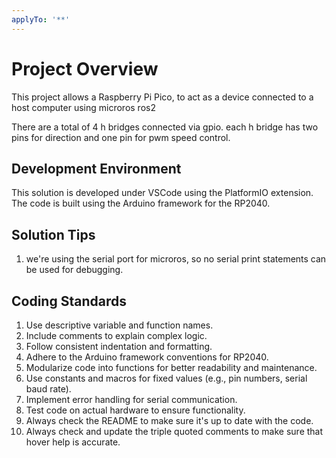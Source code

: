 ```yaml
---
applyTo: '**'
---
```


# Project Overview

This project allows a Raspberry Pi Pico, to act as a device connected to a host computer using microros ros2

There are a total of 4 h bridges connected via gpio.  each h bridge has two pins for direction and one pin for pwm speed control.

## Development Environment

This solution is developed under VSCode using the PlatformIO extension.
The code is built using the Arduino framework for the RP2040.

## Solution Tips

1. we're using the serial port for microros, so no serial print statements can be used for debugging.


## Coding Standards

1. Use descriptive variable and function names.
2. Include comments to explain complex logic.
3. Follow consistent indentation and formatting.
4. Adhere to the Arduino framework conventions for RP2040.
5. Modularize code into functions for better readability and maintenance.
6. Use constants and macros for fixed values (e.g., pin numbers, serial baud rate).
7. Implement error handling for serial communication.
8. Test code on actual hardware to ensure functionality.
9. Always check the README to make sure it's up to date with the code.
10. Always check and update the triple quoted comments to make sure that hover help is accurate.